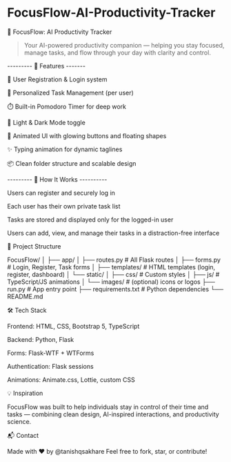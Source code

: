 # FocusFlow-AI-Productivity-Tracker


🧠 FocusFlow: AI Productivity Tracker
> Your AI-powered productivity companion — helping you stay focused, manage tasks, and flow through your day with clarity and control.


--------- 🚀 Features -------


🔐 User Registration & Login system

🧾 Personalized Task Management (per user)

⏱️ Built-in Pomodoro Timer for deep work

🌙 Light & Dark Mode toggle

🎨 Animated UI with glowing buttons and floating shapes

✨ Typing animation for dynamic taglines

📦 Clean folder structure and scalable design

 
--------- 👤 How It Works ---------- 

Users can register and securely log in

Each user has their own private task list

Tasks are stored and displayed only for the logged-in user

Users can add, view, and manage their tasks in a distraction-free interface


📁 Project Structure

FocusFlow/
│
├── app/
│   ├── routes.py         # All Flask routes
│   ├── forms.py          # Login, Register, Task forms
│   ├── templates/        # HTML templates (login, register, dashboard)
│   └── static/
│       ├── css/          # Custom styles
│       ├── js/           # TypeScript/JS animations
│       └── images/       # (optional) icons or logos
├── run.py                # App entry point
├── requirements.txt      # Python dependencies
└── README.md


🛠️ Tech Stack


Frontend: HTML, CSS, Bootstrap 5, TypeScript

Backend: Python, Flask

Forms: Flask-WTF + WTForms

Authentication: Flask sessions

Animations: Animate.css, Lottie, custom CSS


💡 Inspiration

FocusFlow was built to help individuals stay in control of their time and tasks — combining clean design, AI-inspired interactions, and productivity science.

📬 Contact

Made with ❤️ by @tanishqsakhare Feel free to fork, star, or contribute!
